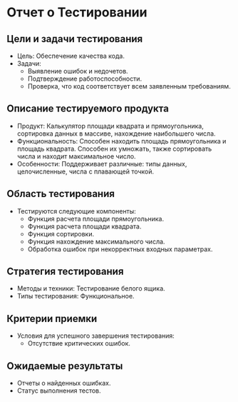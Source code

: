 # Отчет о Тестировании

## Цели и задачи тестирования
- Цель: Обеспечение качества кода.
- Задачи:
  - Выявление ошибок и недочетов.
  - Подтверждение работоспособности.
  - Проверка, что код соответствует всем заявленным требованиям.

## Описание тестируемого продукта
- Продукт: Калькулятор площади квадрата и прямоугольника, сортировка данных в массиве, нахождение наибольшего числа.
- Функциональность: Способен находить площадь прямоугольника и площадь квадрата. Способен их умножать, также сортировать числа и находит максимальное число.
- Особенности: Поддерживает различные: типы данных, целочисленные, числа с плавающей точкой.

## Область тестирования
- Тестируются следующие компоненты:
  - Функция расчета площади прямоугольника.
  - Функция расчета площади квадрата.
  - Функция сортировки.
  - Функция нахождение максимального числа.
  - Обработка ошибок при некорректных входных параметрах.

## Стратегия тестирования
- Методы и техники: Тестирование белого ящика.
- Типы тестирования: Функциональное.

## Критерии приемки
- Условия для успешного завершения тестирования:
  - Отсутствие критических ошибок.

## Ожидаемые результаты
- Отчеты о найденных ошибках.
- Статус выполнения тестов.
